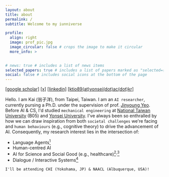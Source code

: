 ```yaml
---
layout: about
title: about
permalink: /
subtitle: Welcome to my iunniverse

profile:
  align: right
  image: prof_pic.jpg
  image_circular: false # crops the image to make it circular
  more_info: >
    

# news: true # includes a list of news items
selected_papers: true # includes a list of papers marked as "selected={true}"
social: false # includes social icons at the bottom of the page
---
```

[[google scholar]](https://scholar.google.com/citations?user=xF6qLHsAAAAJ&hl=en)  [[x]](https://x.com/kaiiunnong)  [[linkedin]](https://www.linkedin.com/in/ktio89/) [[​ktio89(at)yonsei(dot)ac(dot)kr]](https://ktio89.github.io/)

Hello. I am Kai (翁子洋), from Taipei, Taiwan. I am an `AI researcher`, currently pursing a Ph.D. under the supervision of prof. [Jinyoung Yeo](https://jinyeo.weebly.com/). ​​Before AI & CS, I'd studied `mechanical engineering` at [National Taiwan University](https://www.ntu.edu.tw/english/about/about.html) (B05) and [Yonsei University](https://www.yonsei.ac.kr/en_sc/index.jsp).
I've always been so enthralled by how we can draw inspiration from both `societal challenges` we're facing and `human behaviours` (e.g., cognitive theory) to drive the advancement of AI. Consequently, my research interest lies in the intersection of:
- Language Agents[<sup>1</sup>](https://arxiv.org/abs/2410.13232)
- Human-centred AI 
- AI for Science and Social Good (e.g., healthcare)[<sup>2</sup>](https://arxiv.org/abs/2312.07399)<sup>,</sup>[<sup>3</sup>](https://iovs.arvojournals.org/article.aspx?articleid=2793342)
- Dialogue / Interactive Systems[<sup>4</sup>](https://arxiv.org/abs/2406.10996)

`I'll be attending CHI (Yokohama, JP) & NAACL (Albuquerque, USA)!`
